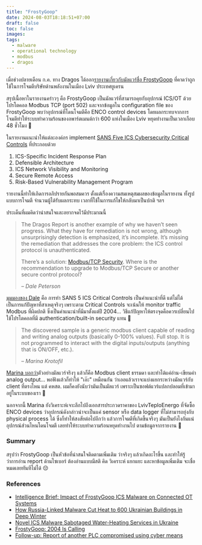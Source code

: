 ```yaml
---
title: "FrostyGoop"
date: 2024-08-03T18:18:51+07:00
draft: false
toc: false
images:
tags:
  - malware
  - operational technology
  - modbus
  - dragos
---
```


เมื่อช่วงปลายเดือน ก.ค. ทาง Dragos ได้ออก[รายงานเกี่ยวกับมัลแวร์ชื่อ FrostyGoop](https://hub.dragos.com/report/frostygoop-ics-malware-impacting-operational-technology) ที่คาดว่าถูกใช้ในการโจมตีบริษัทด้านพลังงานในเมือง Lviv ประเทศยูเครน

สรุปเนื้อหาในรายงานคร่าวๆ คือ FrostyGoop เป็นมัลแวร์ที่สามารถคุยกับอุปกรณ์ ICS/OT ด้วยโปรโตคอล Modbus TCP (port 502) และจากข้อมูลใน configuration file ของ FrostyGoop พบว่าอุปกรณ์ที่โดนโจมตีคือ ENCO control devices โดยผลกระทบจากการโจมตีทำให้ระบบทำความร้อนของอพาร์ตเมนต์กว่า 600 แห่งในเมือง Lviv หยุดทำงานเป็นเวลาเกือบ 48 ชั่วโมง 🥶

ในรายงานแนะนำให้แต่ละองค์กร implement [SANS Five ICS Cybersecurity Critical Controls](https://www.sans.org/white-papers/five-ics-cybersecurity-critical-controls/) ที่ประกอบด้วย

1. ICS-Specific Incident Response Plan
2. Defensible Architecture
3. ICS Network Visibility and Monitoring
4. Secure Remote Access
5. Risk-Based Vulnerability Management Program

รายงานนี้ทำให้เกิดการอภิปรายกันพอสมควร ตั้งแต่เรื่องความสมเหตุสมผลของข้อมูลในรายงาน ทั้งรูปแบบการโจมตี จำนวนผู้ได้รับผลกระทบ เวลาที่ใช้ในการแก้ไขให้กลับมาเป็นปกติ ฯลฯ

ประเด็นที่ผมคิดว่าน่าสนใจและอยากจดไว้มีประมาณนี้

> The Dragos Report is another example of why we haven’t seen progress. What they have for remediation is not wrong, although unsurprisingly detection is emphasized, it’s incomplete. It’s missing the remediation that addresses the core problem: the ICS control protocol is unauthenticated.
>
> There’s a solution: [Modbus/TCP Security](https://modbus.org/docs/MB-TCP-Security-v21_2018-07-24.pdf). Where is the recommendation to upgrade to Modbus/TCP Secure or another secure control protocol?
>
>
> <cite>&ndash; Dale Peterson</cite>

[มุมมองของ Dale](https://dale-peterson.com/2024/07/23/frostygoop-2004-is-calling/) คือ การทำ SANS 5 ICS Critical Controls เป็นคำแนะนำที่ดี แต่ไม่ได้เป็นการแก้ปัญหาที่สาเหตุจริงๆ เพราะตาม Critical Controls จะเน้นให้ monitor traffic Modbus ที่ผิดปกติ ซึ่งเป็นคำแนะนำที่มีมาตั้งแต่ปี 2004... วิธีแก้ปัญหาให้ตรงจุดคือควรเปลี่ยนไปใช้โปรโตคอลที่มี authentication/built-in security แทน 😤

> The discovered sample is a generic modbus client capable of reading and writing analog outputs (basically 0-100% values). Full stop. It is not programmed to interact with the digital inputs/outputs (anything that is ON/OFF, etc.).
>
> <cite>&ndash; Marina Krotofil</cite>

[Marina บอกว่า](http://scadamag.infracritical.com/index.php/2024/08/02/follow-up-report-of-another-plc-compromised-using-cyber-means/)ตัวอย่างมัลแวร์จริงๆ แล้วก็คือ Modbus client ธรรมดา และทำได้แค่อ่าน-เขียนค่า analog output... พอฟังแล้วก็ทำให้ "เอ๊ะ" เหมือนกัน ว่าเออแล้วเราจะแบ่งแยกระหว่างมัลแวร์กับ client ที่ตรงไหน แต่ คหสต. ผมก็คงยังนับว่ามันเป็นมัลแวร์ เพราะเป็นซอฟต์แวร์แปลกปลอมที่เข้ามาอยู่ในระบบของเรา 👾

นอกจากนี้ Marina ยังวิเคราะห์เจาะลึกไปถึงเอกสารประกวดราคาของ LvivTeploEnergo ที่จัดซื้อ ENCO devices ว่าอุปกรณ์ดังกล่าวน่าจะเป็นแค่ sensor หรือ data logger ที่ไม่สามารถยุ่งกับ physical process ได้ ซึ่งก็ทำให้สงสัยต่อไปอีกว่า แล้วการโจมตีที่เกิดขึ้นจริงๆ มันเป็นยังไงกันแน่ อุปกรณ์ส่วนไหนโดนโจมตี เลยทำให้ระบบทำความร้อนหยุดทำงานไป ตามข้อมูลจากรายงาน 🤔

### Summary
สรุปว่า FrostyGoop เป็นหัวข้อที่น่าสนใจติดตามเพิ่มเติม ว่าจริงๆ แล้วเกิดอะไรขึ้น และทำให้รู้ว่าการอ่าน report ด้านไซเบอร์ ต้องอ่านแบบมีสติ คิด วิเคราะห์ แยกแยะ และหาข้อมูลเพิ่มเติม จะเชื่อหมดเลยทันทีไม่ได้ 😔

### References
* [Intelligence Brief: Impact of FrostyGoop ICS Malware on Connected OT Systems](https://hub.dragos.com/report/frostygoop-ics-malware-impacting-operational-technology)
* [How Russia-Linked Malware Cut Heat to 600 Ukrainian Buildings in Deep Winter](https://www.wired.com/story/russia-ukraine-frostygoop-malware-heating-utility/)
* [Novel ICS Malware Sabotaged Water-Heating Services in Ukraine](https://www.darkreading.com/ics-ot-security/novel-ics-malware-sabotaged-water-heating-services-in-ukraine)
* [FrostyGoop: 2004 Is Calling](https://dale-peterson.com/2024/07/23/frostygoop-2004-is-calling/)
* [Follow-up: Report of another PLC compromised using cyber means](http://scadamag.infracritical.com/index.php/2024/08/02/follow-up-report-of-another-plc-compromised-using-cyber-means/)
